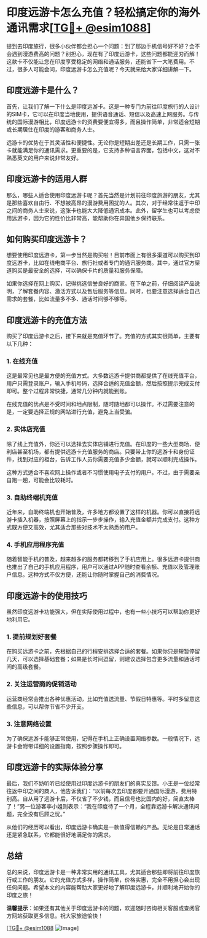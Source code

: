 # 印度远游卡怎么充值？轻松搞定你的海外通讯需求[[TG💪+ @esim1088](https://t.me/s/esim1088)]

提到去印度旅行，很多小伙伴都会担心一个问题：到了那边手机信号好不好？会不会遇到漫游费高的问题？别担心，现在有了印度远游卡，这些问题都能迎刃而解！这款卡不仅能让您在印度享受稳定的网络和通话服务，还能省下一大笔费用。不过，很多人可能会问，印度远游卡怎么充值呢？今天就来给大家详细讲解一下。

## 印度远游卡是什么？

首先，让我们了解一下什么是印度远游卡。这是一种专门为前往印度旅行的人设计的SIM卡，它可以在印度当地使用，提供语音通话、短信以及高速上网服务。与传统的国际漫游相比，印度远游卡的资费要便宜得多，而且操作简单，非常适合短期或长期居住在印度的游客和商务人士。

远游卡的优势在于其灵活性和便捷性。无论你是短期出差还是长期工作，只需一张卡就能满足你的通讯需求。更重要的是，它支持多种语言界面，包括中文，这对不熟悉英文的用户来说非常友好。

## 印度远游卡的适用人群

那么，哪些人适合使用印度远游卡呢？首先当然是计划前往印度旅游的朋友，尤其是那些喜欢自由行、不想被高昂的漫游费用困扰的人。其次，对于经常往返于中印之间的商务人士来说，这张卡也能大大降低通讯成本。此外，留学生也可以考虑使用远游卡，因为它的性价比非常高，能帮助你在异国他乡保持联系。

## 如何购买印度远游卡？

想要使用印度远游卡，第一步当然是购买啦！目前市面上有很多渠道可以购买到印度远游卡，比如在线电商平台、旅行社或者专门的通讯服务商。其中，通过官方渠道购买是最安全的选择，可以确保卡片的质量和服务保障。

如果你选择在网上购买，记得挑选信誉良好的商家。在下单之前，仔细阅读产品说明，了解套餐内容、激活方式以及售后服务等信息。同时，也要注意选择适合自己需求的套餐，比如流量多不多、通话时间够不够等。

## 印度远游卡的充值方法

购买了印度远游卡之后，接下来就是充值环节了。充值的方式其实很简单，主要有以下几种：

### 1. 在线充值

这是最常见也是最方便的充值方式。大多数远游卡提供商都提供了在线充值平台，用户只需登录账户，输入手机号码，选择合适的充值金额，然后按照提示完成支付即可。整个过程非常快捷，通常几分钟内就能到账。

在线充值的优点是不受时间和地点限制，随时随地都可以操作。不过需要注意的是，一定要选择正规的网站进行充值，避免上当受骗。

### 2. 实体店充值

除了线上充值外，你还可以选择去实体店铺进行充值。在印度的一些大型商场、便利店甚至机场，都有提供远游卡充值服务的商店。只要带上你的远游卡和身份证件，找到对应的柜台，告诉工作人员你需要充值多少金额，就可以顺利完成操作。

这种方式适合不喜欢网上操作或者不习惯使用电子支付的用户。不过，由于需要亲自跑一趟，可能会比较耗时。

### 3. 自助终端机充值

近年来，自助终端机也开始普及，许多地方都设置了这样的机器。你可以直接将远游卡插入机器，按照屏幕上的指示一步步操作，输入充值金额并完成支付。这种方式既方便又高效，尤其适合那些对技术不太熟悉的用户。

### 4. 手机应用程序充值

随着智能手机的普及，越来越多的服务都转移到了手机应用上。很多远游卡提供商也推出了自己的手机应用程序，用户可以通过APP随时查看余额、充值以及管理账户信息。这种方式不仅方便，还能让你随时掌握自己的消费情况。

## 印度远游卡的使用技巧

虽然印度远游卡功能强大，但在实际使用过程中，也有一些小技巧可以帮助你更好地利用它。

### 1. 提前规划好套餐

在购买远游卡之前，先根据自己的行程安排选择合适的套餐。如果你只是短暂停留几天，可以选择基础套餐；如果是长时间逗留，则建议选择包含更多流量和通话时间的高级套餐。

### 2. 关注运营商的促销活动

运营商经常会推出各种优惠活动，比如充值送流量、节假日特惠等。平时多留意这些信息，可以帮你节省不少开支。

### 3. 注意网络设置

为了确保远游卡能够正常使用，记得在手机上正确设置网络参数。一般情况下，远游卡会附带详细的设置指南，按照步骤操作即可。

## 印度远游卡的实际体验分享

最后，我们不妨听听已经使用过印度远游卡的朋友们的真实反馈。小王是一位经常往返中印之间的商人，他告诉我们：“以前每次去印度都要开通国际漫游，费用特别高。自从用了远游卡后，不仅省了不少钱，而且信号也比国内的好，简直太棒了！”另一位游客李小姐则表示：“我在印度待了一个月，全程靠远游卡解决通讯问题，完全没有后顾之忧。”

从他们的经历可以看出，印度远游卡确实是一款值得信赖的产品。无论是日常通话还是紧急联系，它都能很好地满足你的需求。

## 总结

总的来说，印度远游卡是一种非常实用的通讯工具，尤其适合那些即将前往印度旅行或工作的朋友。它的充值方式多样，操作简单，价格实惠，完全不用担心会出现任何问题。希望本文的内容能帮助大家更好地了解印度远游卡，并顺利地开始你的印度之旅！

**温馨提示**：如果还有其他关于印度远游卡的问题，欢迎随时咨询相关客服或查阅官方网站获取更多信息。祝大家旅途愉快！

[[TG💪+ @esim1088](https://t.me/s/esim1088) ![Image](https://i.postimg.cc/4NQfJmqS/Snipaste-2025-05-13-00-14-12.png)]